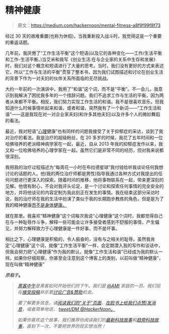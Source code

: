 # 精神健康

> 原文：<https://medium.com/hackernoon/mental-fitness-a8f9f99f8f73>

经过 30 天的艰难重置(也称为休假)，当我重新投入战斗时，我觉得这是一个重要的重返话题。

几年前，我厌倦了“工作生活平衡”这个短语(以及它的各种变化——工作/生活平衡和工作-生活平衡。)当艾米和我写《创业生活:在与企业家的关系中生存和发展》时，我们对这个概念和短语进行了大量的思考。当时，我们没有更好的方式来表述它，所以“工作与生活的平衡”贯穿了整本书，因为我们试图描述和讨论在创业生活的背景下作为一对夫妇的伙伴关系所面临的无尽挑战。

大约一年前的一次演讲中，我用了“和谐”这个词，而不是“平衡”。不一会儿，我意识到我解决了困扰我多年的一个措辞问题。我们不追求工作与生活的平衡，因为两者从来都不平衡。相反，我们努力实现工作生活的和谐。我不是很喜欢音乐，但我知道什么时候事情听起来和谐，或者和谐，突然我有了一个新词——“工作生活和谐”——这是我现在对一对企业家夫妇(和许多其他夫妇)以及许多个人的微妙舞蹈的看法。

最近，我对短语“[心理](https://hackernoon.com/tagged/mental)健康”也有同样的问题我接受了关于抑郁症的采访，谈到了我对治疗的看法。我是治疗的超级粉丝，在 20 多岁的时候，我花了五年时间和一位哈佛培养的老派精神病学家在一起，最近，自从 2013 年我的抑郁症发作以来，我又和一位哈佛培养的心理学家在一起。虽然它们是非常不同的经历，但对我来说都很深刻。

我把我的治疗过程描述为“每周花一小时在布拉德星球”我付钱给听我谈论任何我想讨论的话题的人。他(我的两位治疗师都是男性)指导我通过各种方式对我提出的任何问题进行更深入的探索。随着时间的推移，他将事物联系在一起，带来更深刻的见解。他很有耐心，不会对我评头论足，是一个讨论和探索任何事情的完全安全的地方，并将他谈论的内容定制为我此刻正在发生的事情。我在结束这部分采访时说，我的治疗师在我的生活中扮演了类似于我的长期跑步教练的角色，但是是为了我的精神健康[而不是身体健康。](https://hackernoon.com/tagged/fitness)

就在那里。我喜欢“精神健康”这个词每次我说“心理健康”这个词时，我都觉得自己在与一种耻辱作斗争，解释一些可能会让许多接受者感到不舒服的事情，产生偏见，并努力解释致力于心理健康是一件好事，而不是坏事。

相比之下，心理健康是积极的，令人振奋的，没有与之相关的耻辱。虽然我肯定“心理健康”这个词，就像“工作生活平衡”一样，会定期潜入我的写作和谈话中，但我会努力把“心理健康”作为我的默认，就像“工作生活和谐”已经成为我的默认一样。如果你仔细观察，你甚至会注意到这个博客上的类别，以前叫做“精神健康”，现在叫做“精神健康”

*原载于*[](http://www.feld.com/archives/2016/10/mental-fitness.html)**。**

> *[黑客中午](http://bit.ly/Hackernoon)是黑客如何开始他们的下午。我们是 [@AMI](http://bit.ly/atAMIatAMI) 家庭的一员。我们现在[接受投稿](http://bit.ly/hackernoonsubmission)并乐意[讨论广告&赞助](mailto:partners@amipublications.com)机会。*
> 
> *要了解更多信息，请[阅读我们的“关于”页面](https://goo.gl/4ofytp)、[在脸书上给我们点赞/发消息](http://bit.ly/HackernoonFB)，或者简单地说， [tweet/DM @HackerNoon。](https://goo.gl/k7XYbx)*
> 
> *如果你喜欢这个故事，我们推荐你阅读我们的[最新科技故事](http://bit.ly/hackernoonlatestt)和[趋势科技故事](https://hackernoon.com/trending)。直到下一次，不要把世界的现实想当然！*